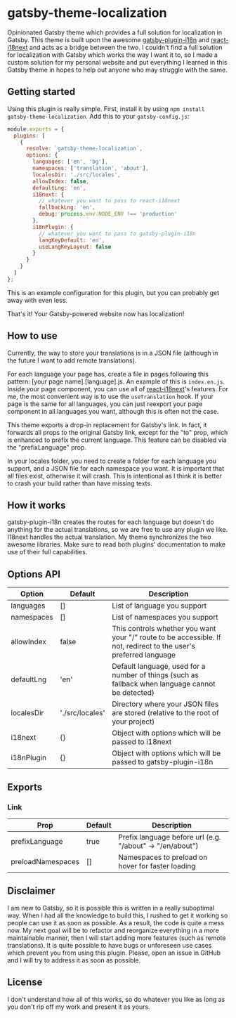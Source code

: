 # gatsby-theme-localization
Opinionated Gatsby theme which provides a full solution for localization in Gatsby. This theme is built upon the awesome [gatsby-plugin-i18n](https://www.npmjs.com/package/gatsby-plugin-i18n) and [react-i18next](https://react.i18next.com/) and acts as a bridge between the two. I couldn't find a full solution for localization with Gatsby which works the way I want it to, so I made a custom solution for my personal website and put everything I learned in this Gatsby theme in hopes to help out anyone who may struggle with the same.

## Getting started
Using this plugin is really simple. First, install it by using `npm install gatsby-theme-localization`.
Add this to your `gatsby-config.js`:
```javascript
module.exports = {
  plugins: [
    {
      resolve: `gatsby-theme-localization`,
      options: {
        languages: ['en', 'bg'],
        namespaces: ['translation', 'about'],
        localesDir: './src/locales',
        allowIndex: false,
        defaultLng: 'en',
        i18next: {
          // whatever you want to pass to react-i18next
          fallbackLng: 'en',
          debug: process.env.NODE_ENV !== 'production'
        },
        i18nPlugin: {
          // whatever you want to pass to gatsby-plugin-i18n
          langKeyDefault: 'en',
          useLangKeyLayout: false
        }
      }
    }
  ]
};
```

This is an example configuration for this plugin, but you can probably get away with even less.

That's it! Your Gatsby-powered website now has localization!

## How to use
Currently, the way to store your translations is in a JSON file (although in the future I want to add remote translations).

For each language your page has, create a file in pages following this pattern: [your page name].[language].js.
An example of this is `index.en.js`. Inside your page component, you can use all of [react-i18next](https://react.i18next.com/)'s features. For me, the most convenient way is to use the `useTranslation` hook. If your page is the same for all languages, you can just reexport your page component in all languages you want, although this is often not the case.

This theme exports a drop-in replacement for Gatsby's link. In fact, it forwards all props to the original Gatsby link, except for the "to" prop, which is enhanced to prefix the current language. This feature can be disabled via the "prefixLanguage" prop.

In your locales folder, you need to create a folder for each language you support, and a JSON file for each namespace you want. It is important that all files exist, otherwise it will crash. This is intentional as I think it is better to crash your build rather than have missing texts.

## How it works
gatsby-plugin-i18n creates the routes for each language but doesn't do anything for the actual translations, so we are free to use any plugin we like. I18next handles the actual translation. My theme synchronizes the two awesome libraries.
Make sure to read both plugins' documentation to make use of their full capabilities. 

## Options API
| Option     | Default         | Description                                                                                                        |
|------------|-----------------|--------------------------------------------------------------------------------------------------------------------|
| languages  | []              | List of language you support                                                                                       |
| namespaces | []              | List of namespaces you support                                                                                     |
| allowIndex | false           | This controls whether you want your "/" route to be accessible. If not, redirect to the user's preferred language |
| defaultLng | 'en'            | Default language, used for a number of things (such as fallback when language cannot be detected)                  |
| localesDir | './src/locales' | Directory where your JSON files are stored (relative to the root of your project)                                  |
| i18next    | {}              | Object with options which will be passed to i18next                                                                |
| i18nPlugin | {}              | Object with options which will be passed to gatsby-plugin-i18n                                                     |

## Exports

### Link
| Prop              | Default | Description                                               |
|-------------------|---------|-----------------------------------------------------------|
| prefixLanguage    | true    | Prefix language before url (e.g. "/about" -> "/en/about") |
| preloadNamespaces | []      | Namespaces to preload on hover for faster loading         |

## Disclaimer
I am new to Gatsby, so it is possible this is written in a really suboptimal way. When I had all the knowledge to build this, I rushed to get it working so people can use it as soon as possible. As a result, the code is quite a mess now. My next goal will be to refactor and reorganize everything in a more maintainable manner, then I will start adding more features (such as remote translations). It is quite possible to have bugs or unforeseen use cases which prevent you from using this plugin. Please, open an issue in GitHub and I will try to address it as soon as possible.

## License
I don't understand how all of this works, so do whatever you like as long as you don't rip off my work and present it as yours.